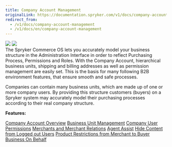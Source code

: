 ```yaml
---
title: Company Account Management
originalLink: https://documentation.spryker.com/v1/docs/company-account-management
redirect_from:
  - /v1/docs/company-account-management
  - /v1/docs/en/company-account-management
---
```


<div class='feature-text'>
    <div class='feature-images'>
    <img class="light-mode" src="https://spryker.s3.eu-central-1.amazonaws.com/docs/Document+360/Capabilities+icons/light/company+account+management.svg"/>
    <img class="dark-mode" src="https://spryker.s3.eu-central-1.amazonaws.com/docs/Document+360/Capabilities+icons/dark/Company+Account+Management.svg"/>
    </div>
    <div class="feature-text-wrap">
 The Spryker Commerce OS lets you accurately model your business structure in the Administration Interface in order to reflect Purchasing Process, Permissions and Roles. With the Company Account, hierarchical business units, shipping and billing addresses as well as permission management are easily set. This is the basis for many following B2B environment features, that ensure smooth and safe processes.
        
Companies can contain many business units, which are made up of one or more company users. By providing this structure customers (buyers) on a Spryker system may accurately model their purchasing processes according to their real company structure.
    </div>
</div>

**Features:**

<div>
<a class="feature-link" href="https://documentation.spryker.com/v1/docs/company-account-overview">Company Account Overview</a>    
<a class="feature-link" href="https://documentation.spryker.com/v1/docs/business-unit-management">Business Unit Management</a>
<a class="feature-link" href="https://documentation.spryker.com/v1/docs/company-user-roles-and-permissions-overview">Company User Permissions</a>
<a class="feature-link" href="https://documentation.spryker.com/v1/docs/merchants-and-merchant-relations">Merchants and Merchant Relations</a>
<a class="feature-link" href="https://documentation.spryker.com/v1/docs/agent-assist">Agent Assist</a>
<a class="feature-link" href="https://documentation.spryker.com/v1/docs/hide-content-from-logged-out-users">Hide Content from Logged out Users</a>
<a class="feature-link" href="https://documentation.spryker.com/v1/docs/product-restrictions-from-merchant-to-buyer">Product Restrictions from Merchant to Buyer</a>
<a class="feature-link" href="https://documentation.spryker.com/v1/docs/business-on-behalf">Business On Behalf</a>
</div>
